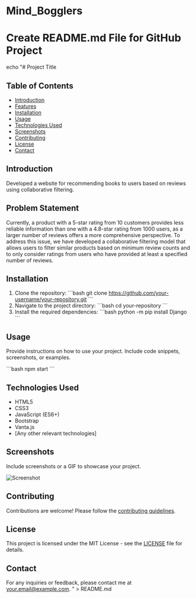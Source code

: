 # Mind_Bogglers

# Create README.md File for GitHub Project

echo "# Project Title

## Table of Contents
- [Introduction](#introduction)
- [Features](#features)
- [Installation](#installation)
- [Usage](#usage)
- [Technologies Used](#technologies-used)
- [Screenshots](#screenshots)
- [Contributing](#contributing)
- [License](#license)
- [Contact](#contact)

## Introduction
Developed a website for recommending books to users based on reviews using collaborative filtering.

## Problem Statement
Currently, a product with a 5-star rating from 10 customers provides less reliable information than one with a 4.8-star rating from 1000 users, as a larger number of reviews offers a more comprehensive perspective. To address this issue, we have developed a collaborative filtering model that allows users to filter similar products based on minimum review counts and to only consider ratings from users who have provided at least a specified number of reviews.

## Installation
1. Clone the repository:
   \`\`\`bash
   git clone https://github.com/your-username/your-repository.git
   \`\`\`
2. Navigate to the project directory:
   \`\`\`bash
   cd your-repository
   \`\`\`
3. Install the required dependencies:
   \`\`\`bash
   python -m pip install Django
   \`\`\`

## Usage
Provide instructions on how to use your project. Include code snippets, screenshots, or examples.

\`\`\`bash
npm start
\`\`\`

## Technologies Used
- HTML5
- CSS3
- JavaScript (ES6+)
- Bootstrap
- Vanta.js
- [Any other relevant technologies]

## Screenshots
Include screenshots or a GIF to showcase your project.

![Screenshot](path/to/screenshot.png)

## Contributing
Contributions are welcome! Please follow the [contributing guidelines](CONTRIBUTING.md).

## License
This project is licensed under the MIT License - see the [LICENSE](LICENSE) file for details.

## Contact
For any inquiries or feedback, please contact me at [your.email@example.com](mailto:your.email@example.com).
" > README.md

